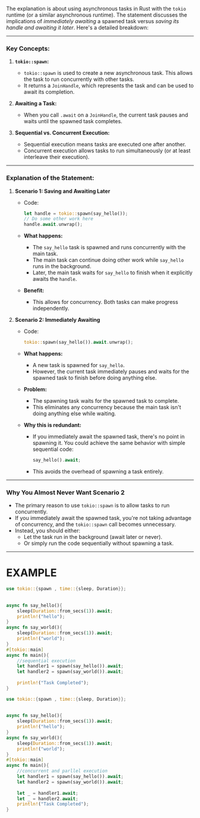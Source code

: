 The explanation is about using asynchronous tasks in Rust with the `tokio` runtime (or a similar asynchronous runtime). The statement discusses the implications of _immediately awaiting_ a spawned task versus _saving its handle and awaiting it later_. Here's a detailed breakdown:

---

### **Key Concepts:**

1. **`tokio::spawn`:**
    
    - `tokio::spawn` is used to create a new asynchronous task. This allows the task to run concurrently with other tasks.
    - It returns a `JoinHandle`, which represents the task and can be used to await its completion.
2. **Awaiting a Task:**
    
    - When you call `.await` on a `JoinHandle`, the current task pauses and waits until the spawned task completes.
3. **Sequential vs. Concurrent Execution:**
    
    - Sequential execution means tasks are executed one after another.
    - Concurrent execution allows tasks to run simultaneously (or at least interleave their execution).

---

### **Explanation of the Statement:**

1. **Scenario 1: Saving and Awaiting Later**
    
    - Code:
        
        ```rust
        let handle = tokio::spawn(say_hello());
        // Do some other work here
        handle.await.unwrap();
        ```
        
    - **What happens:**
        
        - The `say_hello` task is spawned and runs concurrently with the main task.
        - The main task can continue doing other work while `say_hello` runs in the background.
        - Later, the main task waits for `say_hello` to finish when it explicitly awaits the `handle`.
    - **Benefit:**
        
        - This allows for concurrency. Both tasks can make progress independently.
2. **Scenario 2: Immediately Awaiting**
    
    - Code:
        
        ```rust
        tokio::spawn(say_hello()).await.unwrap();
        ```
        
    - **What happens:**
        
        - A new task is spawned for `say_hello`.
        - However, the current task immediately pauses and waits for the spawned task to finish before doing anything else.
    - **Problem:**
        
        - The spawning task waits for the spawned task to complete.
        - This eliminates any concurrency because the main task isn't doing anything else while waiting.
    - **Why this is redundant:**
        
        - If you immediately await the spawned task, there's no point in spawning it. You could achieve the same behavior with simple sequential code:
            
            ```rust
            say_hello().await;
            ```
            
        - This avoids the overhead of spawning a task entirely.

---

### **Why You Almost Never Want Scenario 2**

- The primary reason to use `tokio::spawn` is to allow tasks to run concurrently.
- If you immediately await the spawned task, you're not taking advantage of concurrency, and the `tokio::spawn` call becomes unnecessary.
- Instead, you should either:
    - Let the task run in the background (await later or never).
    - Or simply run the code sequentially without spawning a task.

---

# EXAMPLE
```rust
use tokio::{spawn , time::{sleep, Duration}};  
  
  
async fn say_hello(){  
    sleep(Duration::from_secs(1)).await;  
    println!("hello");  
}  
async fn say_world(){  
    sleep(Duration::from_secs(1)).await;  
    println!("world");  
}  
#[tokio::main]  
async fn main(){  
    //sequential execution  
    let handler1 = spawn(say_hello()).await;  
    let handler2 = spawn(say_world()).await;  
   
    println!("Task Completed");  
}
```


```rust
use tokio::{spawn , time::{sleep, Duration}};  
  
  
async fn say_hello(){  
    sleep(Duration::from_secs(1)).await;  
    println!("hello");  
}  
async fn say_world(){  
    sleep(Duration::from_secs(1)).await;  
    println!("world");  
}  
#[tokio::main]  
async fn main(){  
    //concurrent and parllel execution  
    let handler1 = spawn(say_hello()).await;  
    let handler2 = spawn(say_world()).await;  
  
    let _ = handler1.await;  
    let _ = handler2.await; 
	println!("Task Completed");  
}
```